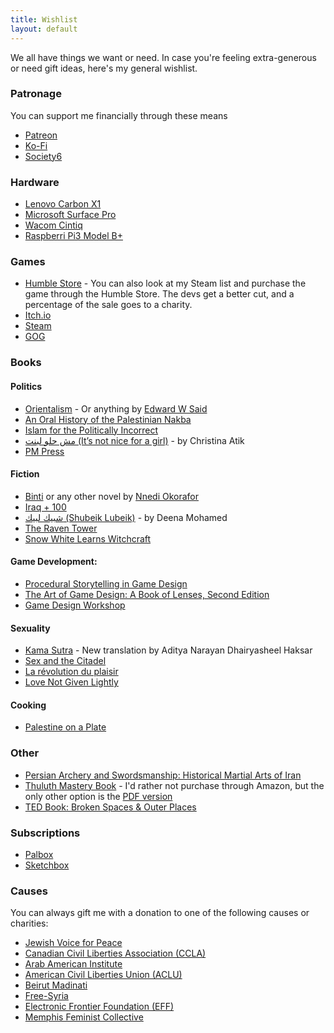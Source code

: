 ```yaml
---
title: Wishlist
layout: default
---
```


We all have things we want or need. In case you're feeling extra-generous or need gift ideas, here's my general wishlist.

### Patronage
You can support me financially through these means
* [Patreon](https://patreon.com/mstfacmly)
* [Ko-Fi](https://ko-fi.com/mstfacmly)
* [Society6](https://society6.com/mstfacmly)

### Hardware
* [Lenovo Carbon X1](https://www.lenovo.com/ca/en/laptops/thinkpad/thinkpad-x/ThinkPad-X1-Carbon-6th-Gen/p/22TP2TXX16G)
* [Microsoft Surface Pro](https://www.microsoft.com/en-ca/p/surface-pro-6)
* [Wacom Cintiq](https://wacom.com/en-us/products/pen-displays/wacom-cintiq-pro-24)
* [Raspberri Pi3 Model B+](https://www.raspberrypi.org/products/raspberry-pi-3-model-b-plus)

### Games
* [Humble Store](https://www.humblebundle.com/store/wishlist/39099216) - You can also look at my Steam list and purchase the game through the Humble Store. The devs get a better cut, and a percentage of the sale goes to a charity.
* [Itch.io](https://itch.io/c/41005/wishlist-of-games-i-wish-have-a-linux-release)
* [Steam](https://store.steampowered.com/wishlist/id/mstfacmly/)
* [GOG](https://www.gog.com/u/mchamli/wishlist)

### Books

#### Politics
* [Orientalism](https://www.kobo.com/ca/en/ebook/orientalism-4) - Or anything by [Edward W Said](https://www.kobo.com/ca/en/search?query=edward%20w%20said&fcsearchfield=Author)
* [An Oral History of the Palestinian Nakba](https://www.zedbooks.net/shop/book/an-oral-history-of-the-palestinian-nakba/)
* [Islam for the Politically Incorrect](http://www.gilgamesh-publishing.co.uk/islam-for-the-politically-incorrect.html)
* [مش حلو لبنت (It’s not nice for a girl)](https://maamoulpress.com/It-s-Not-Nice-For-a-Girl-by-Christina-Atik) - by Christina Atik
* [PM Press](pmpress.org)

#### Fiction
* [ Binti](https://www.kobo.com/ca/en/ebook/binti) or any other novel by [Nnedi Okorafor](https://www.kobo.com/ca/en/search?query=Nnedi%20Okorafor&fcsearchfield=Author)
* [Iraq + 100](https://www.tor.com/2017/07/27/excerpts-hassan-blasim-iraq-100/)
* [شبيك لبيك (Shubeik Lubeik)](https://maamoulpress.com/Shubeik-Lubeik-By-Deena-Mohamed) - by Deena Mohamed
* [The Raven Tower](https://www.kobo.com/ca/en/ebook/the-raven-tower)
* [Snow White Learns Witchcraft](https://www.kobo.com/ca/en/ebook/snow-white-learns-witchcraft-stories-and-poems)

#### Game Development:
* [Procedural Storytelling in Game Design](https://www.crcpress.com/Procedural-Storytelling-in-Game-Design/Short-Adams/p/book/9781138595309)
* [The Art of Game Design: A Book of Lenses, Second Edition](https://www.crcpress.com/The-Art-of-Game-Design-A-Book-of-Lenses-Second-Edition/Schell-Schell/p/book/9781466598645)
* [Game Design Workshop](https://www.gamedesignworkshop.com/)

#### Sexuality
* [Kama Sutra](https://www.penguinrandomhouse.com/books/310597/kama-sutra-by-vatsyayana/9780143106593) - New translation by Aditya Narayan Dhairyasheel Haksar
* [Sex and the Citadel](https://www.kobo.com/ca/en/ebook/sex-and-the-citadel)
* [La révolution du plaisir](https://www.kobo.com/ca/en/ebook/la-revolution-du-plaisir-1)
* [Love Not Given Lightly](https://www.kobo.com/ca/en/ebook/love-not-given-lightly-1)

#### Cooking
* [Palestine on a Plate](http://www.palestineonaplate.com/)

### Other
* [Persian Archery and Swordsmanship: Historical Martial Arts of Iran](http://www.moshtaghkhorasani.com/books/persian-archery-and-swordsmanship/)
* [Thuluth Mastery Book](https://www.amazon.com/Arabic-Calligraphy-Mastery-step-step/dp/1539972488/) - I'd rather not purchase through Amazon, but the only other option is the [PDF version](https://omaruddin.samcart.com/products/thuluth-mastery-ebook)
* [ TED Book: Broken Spaces & Outer Places](https://www.ted.com/read/ted-books/ted-books-library/broken-spaces-outer-places)

### Subscriptions
* [Palbox](https://www.palbox.org/)
* [Sketchbox](https://getsketchbox.com/)

### Causes
You can always gift me with a donation to one of the following causes or charities:

* [Jewish Voice for Peace](https://jewishvoiceforpeace.org/giving)
* [Canadian Civil Liberties Association (CCLA)](https://ccla.org/give)
* [Arab American Institute](https://aai.nationbuilder.com/aaif_donate)
* [American Civil Liberties Union (ACLU)](https://www.aclu.org/give/fight-back-against-attacks-our-civil-liberties)
* [Beirut Madinati](http://beirutmadinati.com/donate)
* [Free-Syria](http://www.free-syria-foundation.org/donate-fre-syria)
* [Electronic Frontier Foundation (EFF)](https://www.eff.org/donate)
* [Memphis Feminist Collective](http://memphisfeministcollective.org/)
